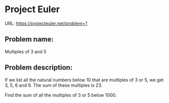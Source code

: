 # Project Euler
URL: https://projecteuler.net/problem=1

## Problem name: 
Multiples of 3 and 5

## Problem description:
If we list all the natural numbers below 10 that are multiples of 3 or 5, we get 3, 5, 6 and 9. The sum of these multiples is 23.

Find the sum of all the multiples of 3 or 5 below 1000.
